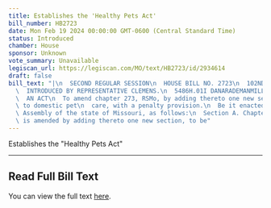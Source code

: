 ```yaml
---
title: Establishes the 'Healthy Pets Act'
bill_number: HB2723
date: Mon Feb 19 2024 00:00:00 GMT-0600 (Central Standard Time)
status: Introduced
chamber: House
sponsor: Unknown
vote_summary: Unavailable
legiscan_url: https://legiscan.com/MO/text/HB2723/id/2934614
draft: false
bill_text: "|\n  SECOND REGULAR SESSION\n  HOUSE BILL NO. 2723\n  102ND GENERAL ASSEMBLY\n\
  \  INTRODUCED BY REPRESENTATIVE CLEMENS.\n  5486H.01I DANARADEMANMILLER,ChiefClerk\n\
  \  AN ACT\n  To amend chapter 273, RSMo, by adding thereto one new section relating\
  \ to domestic pet\n  care, with a penalty provision.\n  Be it enacted by the General\
  \ Assembly of the state of Missouri, as follows:\n  Section A. Chapter 273, RSMo,\
  \ is amended by adding thereto one new section, to be"
---
```

Establishes the "Healthy Pets Act"

---

## Read Full Bill Text

You can view the full text [here](https://legiscan.com/MO/text/HB2723/id/2934614).

